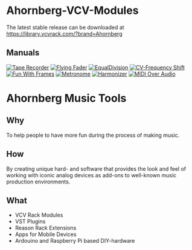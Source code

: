 # Ahornberg-VCV-Modules
The latest stable release can be downloaded at https://library.vcvrack.com/?brand=Ahornberg
## Manuals

[![Tape Recorder](manuals/TapeRecorder.png)](manuals/README.md#tape-recorder)
[![Flying Fader](manuals/FlyingFader.png)](manuals/README.md#flying-fader)
[![EqualDivision](manuals/EqualDivision.png)](manuals/README.md#equal-division)
[![CV-Frequency Shift](manuals/CVFreqShift.png)](manuals/README.md#cv-frequency-shift)
[![Fun With Frames](manuals/FunWithFrames.png)](manuals/README.md#fun-with-frames)
[![Metronome](manuals/Metronome.png)](manuals/README.md#metronome)
[![Harmonizer](manuals/Harmonizer.png)](manuals/README.md#harmonizer)
[![MIDI Over Audio](manuals/MIDIOverAudio.png)](manuals/README.md#midi-over-audio)

# Ahornberg Music Tools
## Why
To help people to have more fun during the process of making music.
## How
By creating unique hard- and software that provides the look and feel of working with iconic analog devices as add-ons to well-known music production environments.
## What
* VCV Rack Modules
* VST Plugins
* Reason Rack Extensions
* Apps for Mobile Devices
* Ardouino and Raspberry Pi based DIY-hardware

